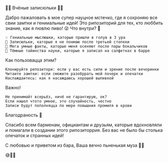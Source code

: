 🎉🍺 Вчёные записюльки 🍻✨

Дабро пажаловать в мое супер науцное мстечко, где я сохроняю все свии замтки и генииальные идей! Это рипозиторий для тех, кто люббить знание, как я лювлю пиво! 😜
Что внутри? 🤔

    💡 Гениальные мыслюшки, каторые пришли в голув в 3 ура
    📝 Записюльки, каторые я не понмаю после третьей стопкки
    🧠 Мега умные факты, каторые меня осеняют после пары бокальчиков
    🔬 Тёмные тайинства науки, каторые я записал на салфетках в барре

Как пользовацца этим?

    Клонируйте репозитори: если у вас есть сили и зрение после вечоринки
    Читаите замтки: если сможите разобррать мой почерк и опечатки
    Наслаждаитесь: как я насаждаюсь хорошей выпивкой

Важно!

    Не принимайт всерьёз, ничё не гарантирую, ок?
    Если нашол чтото умное, это случайность, честно
    Записи будут пополняцца по мере повышния промиля в крови

Благодраность 🍻

Спасибо всем барменам, официантам и друзьям, каторые вдохновляли и помагали в создании этого рипозиторрия. Без вас не было бы столька опечаток и странных идей!

С любовью и приветом из бара,
Ваша вечно пьненькая муза 🤪🍷

😅🎉🍺
